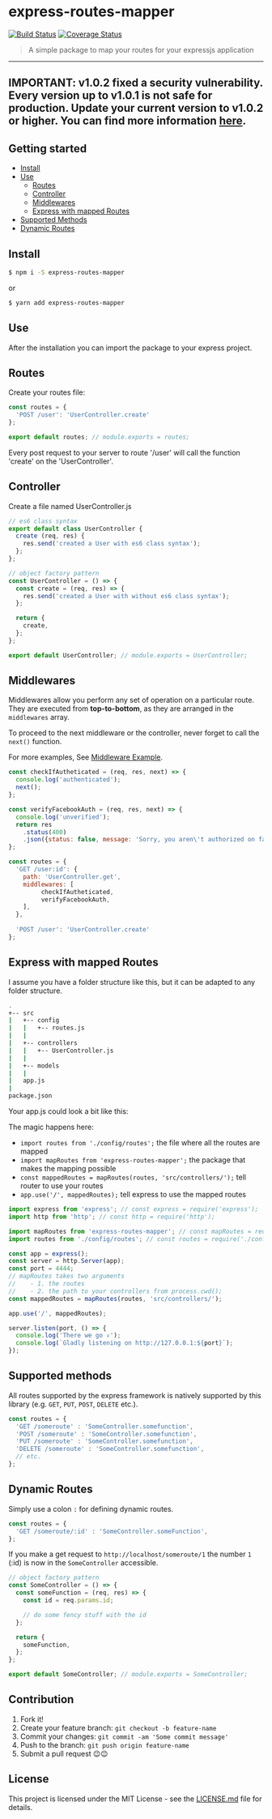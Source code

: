 # express-routes-mapper

[![Build Status](https://travis-ci.org/aichbauer/express-routes-mapper.svg?branch=master)](https://travis-ci.org/aichbauer/express-routes-mapper) [![Coverage Status](https://coveralls.io/repos/github/aichbauer/express-routes-mapper/badge.svg)](https://coveralls.io/github/aichbauer/express-routes-mapper)

> A simple package to map your routes for your expressjs application

---
**IMPORTANT: v1.0.2 fixed a security vulnerability. Every version up to v1.0.1 is not safe for production. Update your current version to v1.0.2 or higher. You can find more information [here](https://github.com/aichbauer/express-routes-mapper/issues/15).**
---

## Getting started

- [Install](#install)
- [Use](#use)
  - [Routes](#routes)
  - [Controller](#controller)
  - [Middlewares](#middlewares)
  - [Express with mapped Routes](#express-with-mapped-routes)
- [Supported Methods](#supported-methods)
- [Dynamic Routes](#dynamic-routes)

## Install

```sh
$ npm i -S express-routes-mapper
```

or

```sh
$ yarn add express-routes-mapper
```

## Use

After the installation you can import the package to your express project.

## Routes

Create your routes file:

```js
const routes = {
  'POST /user': 'UserController.create'
};

export default routes; // module.exports = routes;
```

Every post request to your server to route '/user' will call the function 'create' on the 'UserController'.

## Controller

Create a file named UserController.js

```js
// es6 class syntax
export default class UserController {
  create (req, res) {
    res.send('created a User with es6 class syntax');
  };
};

// object factory pattern
const UserController = () => {
  const create = (req, res) => {
    res.send('created a User with without es6 class syntax');
  };

  return {
    create,
  };
};

export default UserController; // module.exports = UserController;
```

## Middlewares
Middlewares allow you perform any set of operation on a particular route. They are executed from **top-to-bottom**, as they are arranged in the `middlewares` array.

To proceed to the next middleware or the controller, never forget to call the `next()` function.

For more examples, See [Middleware Example](./examples/app/config/routes.js).

```Javascript
const checkIfAutheticated = (req, res, next) => {
  console.log('authenticated');
  next();
};

const verifyFacebookAuth = (req, res, next) => {
  console.log('unverified');
  return res
    .status(400)
    .json({status: false, message: 'Sorry, you aren\'t authorized on facebook'});
};

const routes = {
  'GET /user:id': {
    path: 'UserController.get',
    middlewares: [
         checkIfAutheticated,
         verifyFacebookAuth,
    ],
  },
  
  'POST /user': 'UserController.create'
};
```

## Express with mapped Routes

I assume you have a folder structure like this, but it can be adapted to any folder structure.

```sh
.
+-- src
|   +-- config
|   |   +-- routes.js
|   |
|   +-- controllers
|   |   +-- UserController.js
|   |
|   +-- models
|   |
|   app.js
|
package.json
```

Your app.js could look a bit like this:

The magic happens here:

- `import routes from './config/routes';` the file where all the routes are mapped
- `import mapRoutes from 'express-routes-mapper';` the package that makes the mapping possible
- `const mappedRoutes = mapRoutes(routes, 'src/controllers/');` tell router to use your routes
- `app.use('/', mappedRoutes);` tell express to use the mapped routes

```js
import express from 'express'; // const express = require('express');
import http from 'http'; // const http = require('http');

import mapRoutes from 'express-routes-mapper'; // const mapRoutes = require('express-routes-mapper');
import routes from './config/routes'; // const routes = require('./config/routes');

const app = express();
const server = http.Server(app);
const port = 4444;
// mapRoutes takes two arguments
//    - 1. the routes
//    - 2. the path to your controllers from process.cwd();
const mappedRoutes = mapRoutes(routes, 'src/controllers/');

app.use('/', mappedRoutes);

server.listen(port, () => {
  console.log('There we go ♕');
  console.log(`Gladly listening on http://127.0.0.1:${port}`);
});
```

## Supported methods
All routes supported by the express framework is natively supported by this library (e.g. `GET`, `PUT`, `POST`, `DELETE` etc.).

```js
const routes = {
  'GET /someroute' : 'SomeController.somefunction',
  'POST /someroute' : 'SomeController.somefunction',
  'PUT /someroute' : 'SomeController.somefunction',
  'DELETE /someroute' : 'SomeController.somefunction',
  // etc.
};
```

## Dynamic Routes

 Simply use a colon `:` for defining dynamic routes.

 ```js
 const routes = {
   'GET /someroute/:id' : 'SomeController.someFunction',
 };
 ```

If you make a get request to `http://localhost/someroute/1` the number `1` (:id) is now in the `SomeController` accessible.

```js
// object factory pattern
const SomeController = () => {
  const someFunction = (req, res) => {
    const id = req.params.id;

    // do some fency stuff with the id
  };

  return {
    someFunction,
  };
};

export default SomeController; // module.exports = SomeController;
```


## Contribution

1. Fork it!
2. Create your feature branch: `git checkout -b feature-name`
3. Commit your changes: `git commit -am 'Some commit message'`
4. Push to the branch: `git push origin feature-name`
5. Submit a pull request 😉😉


## License
This project is licensed under the MIT License - see the [LICENSE.md](LICENSE) file for details.
